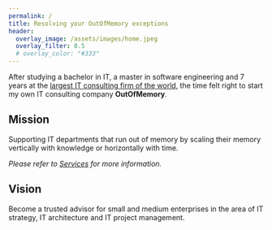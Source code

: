 ```yaml
---
permalink: /
title: Resolving your OutOfMemory exceptions
header:
  overlay_image: /assets/images/home.jpeg
  overlay_filter: 0.5
  # overlay_color: "#333"
---
```

After studying a bachelor in IT, a master in software engineering and 7 years at the [largest IT consulting firm of the world](https://www.accenture.com/be-en), the time felt right to start my own IT consulting company **OutOfMemory**.

## Mission
Supporting IT departments that run out of memory by scaling their memory vertically with knowledge or horizontally with time.

*Please refer to [Services](https://www.outofmemory.consulting/services) for more information.*

## Vision
Become a trusted advisor for small and medium enterprises in the area of IT strategy, IT architecture and IT project management.

<!-- ## Values 
Inspired from the agile manifesto, we prefer the left over right (without ignoring the right)
1. Quality over Time 
2. Pragmatism over Dogmatism
--> 